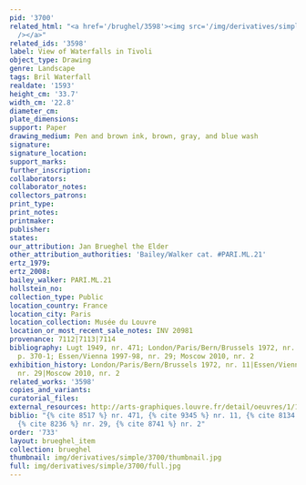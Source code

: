 ```yaml
---
pid: '3700'
related_html: "<a href='/brughel/3598'><img src='/img/derivatives/simple/3598/thumbnail.jpg'
  /></a>"
related_ids: '3598'
label: View of Waterfalls in Tivoli
object_type: Drawing
genre: Landscape
tags: Bril Waterfall
realdate: '1593'
height_cm: '33.7'
width_cm: '22.8'
diameter_cm: 
plate_dimensions: 
support: Paper
drawing_medium: Pen and brown ink, brown, gray, and blue wash
signature: 
signature_location: 
support_marks: 
further_inscription: 
collaborators: 
collaborator_notes: 
collectors_patrons: 
print_type: 
print_notes: 
printmaker: 
publisher: 
states: 
our_attribution: Jan Brueghel the Elder
other_attribution_authorities: 'Bailey/Walker cat. #PARI.ML.21'
ertz_1979: 
ertz_2008: 
bailey_walker: PARI.ML.21
hollstein_no: 
collection_type: Public
location_country: France
location_city: Paris
location_collection: Musée du Louvre
location_or_most_recent_sale_notes: INV 20981
provenance: 7112|7113|7114
bibliography: Lugt 1949, nr. 471; London/Paris/Bern/Brussels 1972, nr. 11; Brown 1982,
  p. 370-1; Essen/Vienna 1997-98, nr. 29; Moscow 2010, nr. 2
exhibition_history: London/Paris/Bern/Brussels 1972, nr. 11|Essen/Vienna 1997-98,
  nr. 29|Moscow 2010, nr. 2
related_works: '3598'
copies_and_variants: 
curatorial_files: 
external_resources: http://arts-graphiques.louvre.fr/detail/oeuvres/1/105567-Vue-des-cascades-de-Tivoli
biblio: "{% cite 8517 %} nr. 471, {% cite 9345 %} nr. 11, {% cite 8134 %} p. 370-1,
  {% cite 8236 %} nr. 29, {% cite 8741 %} nr. 2"
order: '733'
layout: brueghel_item
collection: brueghel
thumbnail: img/derivatives/simple/3700/thumbnail.jpg
full: img/derivatives/simple/3700/full.jpg
---
```

